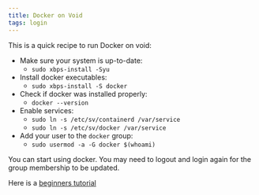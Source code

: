 ```yaml
---
title: Docker on Void
tags: login
---
```

This is a quick recipe to run Docker on void:

- Make sure your system is up-to-date:
  - `sudo xbps-install -Syu`
- Install docker executables:
  - `sudo xbps-install -S docker`
- Check if docker was installed properly:
  - `docker --version`
- Enable services:
  - `sudo ln -s /etc/sv/containerd /var/service`
  - `sudo ln -s /etc/sv/docker /var/service`
- Add your user to the `docker` group:
  - `sudo usermod -a -G docker $(whoami)`

You can start using docker.  You may need to logout and login again for the group
membership to be updated.

Here is a [beginners tutorial](https://docker-curriculum.com/)


